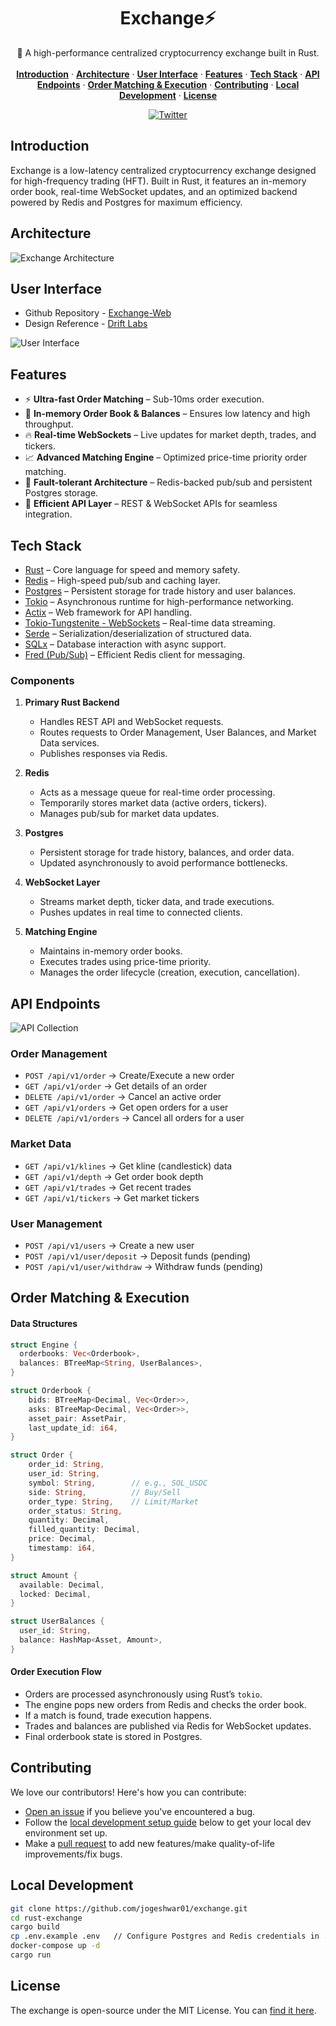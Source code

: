 <h1 align="center">Exchange⚡</h1>

<p align="center">
    🚀 A high-performance centralized cryptocurrency exchange built in Rust.
    <br /> <br />
    <a href="#introduction"><strong>Introduction</strong></a> ·
    <a href="#architecture"><strong>Architecture</strong></a> ·
    <a href="#user-interface"><strong>User Interface</strong></a> ·
    <a href="#features"><strong>Features</strong></a> ·
    <a href="#tech-stack"><strong>Tech Stack</strong></a> ·
    <a href="#api-endpoints"><strong>API Endpoints</strong></a> ·
    <a href="#order-matching--execution"><strong>Order Matching & Execution</strong></a> ·
    <a href="#contributing"><strong>Contributing</strong></a> ·
    <a href="#local-development"><strong>Local Development</strong></a> ·
    <a href="#license"><strong>License</strong></a>
</p>
<p align="center">
  <a href="https://x.com/jogeshwar01">
    <img src="https://img.shields.io/twitter/follow/jogeshwar01?style=flat&label=%40jogeshwar01&logo=twitter&color=0bf&logoColor=000" alt="Twitter" />
  </a>

</p>

## Introduction

Exchange is a low-latency centralized cryptocurrency exchange designed for high-frequency trading (HFT). Built in Rust, it features an in-memory order book, real-time WebSocket updates, and an optimized backend powered by Redis and Postgres for maximum efficiency.

## Architecture

![Exchange Architecture](assets/architecture.png)

## User Interface

- Github Repository - [Exchange-Web](https://github.com/jogeshwar01/exchange-web)
- Design Reference - [Drift Labs](https://app.drift.trade/)

![User Interface](assets/exchange-web.png)

## Features

- ⚡ **Ultra-fast Order Matching** – Sub-10ms order execution.
- 🏦 **In-memory Order Book & Balances** – Ensures low latency and high throughput.
- 🔥 **Real-time WebSockets** – Live updates for market depth, trades, and tickers.
- 📈 **Advanced Matching Engine** – Optimized price-time priority order matching.
- 🔄 **Fault-tolerant Architecture** – Redis-backed pub/sub and persistent Postgres storage.
- 🔌 **Efficient API Layer** – REST & WebSocket APIs for seamless integration.

## Tech Stack

- [Rust](https://www.rust-lang.org/) – Core language for speed and memory safety.
- [Redis](https://redis.io/) – High-speed pub/sub and caching layer.
- [Postgres](https://www.postgresql.org/) – Persistent storage for trade history and user balances.
- [Tokio](https://tokio.rs/) – Asynchronous runtime for high-performance networking.
- [Actix](https://actix.rs/) – Web framework for API handling.
- [Tokio-Tungstenite - WebSockets](https://github.com/snapview/tokio-tungstenite) – Real-time data streaming.
- [Serde](https://serde.rs/) – Serialization/deserialization of structured data.
- [SQLx](https://github.com/launchbadge/sqlx) – Database interaction with async support.
- [Fred (Pub/Sub)](https://github.com/aembke/fred.rs) – Efficient Redis client for messaging.

### Components

1. **Primary Rust Backend**

   - Handles REST API and WebSocket requests.
   - Routes requests to Order Management, User Balances, and Market Data services.
   - Publishes responses via Redis.

2. **Redis**

   - Acts as a message queue for real-time order processing.
   - Temporarily stores market data (active orders, tickers).
   - Manages pub/sub for market data updates.

3. **Postgres**

   - Persistent storage for trade history, balances, and order data.
   - Updated asynchronously to avoid performance bottlenecks.

4. **WebSocket Layer**

   - Streams market depth, ticker data, and trade executions.
   - Pushes updates in real time to connected clients.

5. **Matching Engine**
   - Maintains in-memory order books.
   - Executes trades using price-time priority.
   - Manages the order lifecycle (creation, execution, cancellation).

## API Endpoints

![API Collection](assets/api-collection.png)

### Order Management

- `POST /api/v1/order` → Create/Execute a new order
- `GET /api/v1/order` → Get details of an order
- `DELETE /api/v1/order` → Cancel an active order
- `GET /api/v1/orders` → Get open orders for a user
- `DELETE /api/v1/orders` → Cancel all orders for a user

### Market Data

- `GET /api/v1/klines` → Get kline (candlestick) data
- `GET /api/v1/depth` → Get order book depth
- `GET /api/v1/trades` → Get recent trades
- `GET /api/v1/tickers` → Get market tickers

### User Management

- `POST /api/v1/users` → Create a new user
- `POST /api/v1/user/deposit` → Deposit funds (pending)
- `POST /api/v1/user/withdraw` → Withdraw funds (pending)

## Order Matching & Execution

#### **Data Structures**

```rust
struct Engine {
  orderbooks: Vec<Orderbook>,
  balances: BTreeMap<String, UserBalances>,
}

struct Orderbook {
    bids: BTreeMap<Decimal, Vec<Order>>,
    asks: BTreeMap<Decimal, Vec<Order>>,
    asset_pair: AssetPair,
    last_update_id: i64,
}

struct Order {
    order_id: String,
    user_id: String,
    symbol: String,        // e.g., SOL_USDC
    side: String,          // Buy/Sell
    order_type: String,    // Limit/Market
    order_status: String,
    quantity: Decimal,
    filled_quantity: Decimal,
    price: Decimal,
    timestamp: i64,
}

struct Amount {
  available: Decimal,
  locked: Decimal,
}

struct UserBalances {
  user_id: String,
  balance: HashMap<Asset, Amount>,
}
```

#### Order Execution Flow

- Orders are processed asynchronously using Rust’s `tokio`.
- The engine pops new orders from Redis and checks the order book.
- If a match is found, trade execution happens.
- Trades and balances are published via Redis for WebSocket updates.
- Final orderbook state is stored in Postgres.

## Contributing

We love our contributors! Here's how you can contribute:

- [Open an issue](https://github.com/jogeshwar01/exchange/issues) if you believe you've encountered a bug.
- Follow the [local development setup guide](#local-development) below to get your local dev environment set up.
- Make a [pull request](https://github.com/jogeshwar01/exchange/pull) to add new features/make quality-of-life improvements/fix bugs.

## Local Development

```sh
git clone https://github.com/jogeshwar01/exchange.git
cd rust-exchange
cargo build
cp .env.example .env   // Configure Postgres and Redis credentials in .env.
docker-compose up -d
cargo run
```

## License

The exchange is open-source under the MIT License. You can [find it here](https://github.com/jogeshwar01/exchange/blob/main/LICENSE.md).
